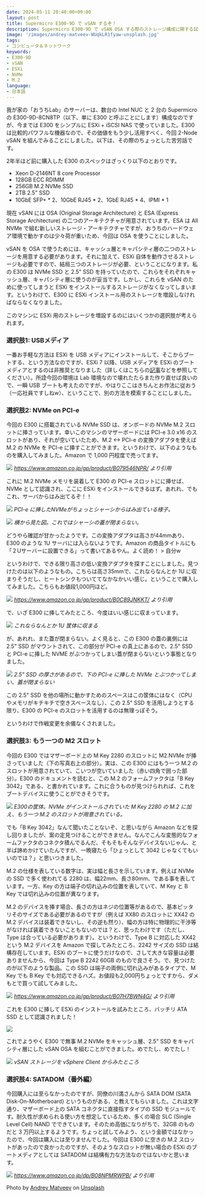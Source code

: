 ```yaml
---
date: 2024-05-11 20:40:00+09:00
layout: post
title: Supermicro E300-9D で vSAN するぞ！
description: Supermicro E300-9D で vSAN OSA する際のストレージ構成に関する試行錯誤
image: '/images/andrey-matveev-WUqkLR1fyaw-unsplash.jpg'
tags:
- コンピュータ＆ネットワーク
keywords:
- E300-9D
- vSAN
- ESXi
- NVMe
- M.2
language:
- 日本語
---
```


我が家の「おうちLab」のサーバーは、数台の Intel NUC と 2 台の Supermicro の E300-9D-8CN8TP（以下、単に E300 と呼ぶことにします）構成なのですが、今までは E300 をシンプルに ESXi + iSCSI NAS で使っていました。E300 は比較的パワフルな機器なので、その価値をもう少し活用すべく、今回 2-Node vSAN を組んでみることにしました。以下は、その際のちょっとした苦労話です。

2年半ほど前に購入した E300 のスペックはざっくり以下のとおりです。
- Xeon D-2146NT 8 core Processor
- 128GB ECC RDIMM
- 256GB M.2 NVMe SSD
- 2TB 2.5" SSD
- 10GbE SFP+ * 2、10GbE RJ45 * 2、1GbE RJ45 * 4、IPMI * 1

現在 vSAN には OSA (Original Storage Architecture) と ESA (Express Storage Architecture) の二つのアーキテクチャが用意されています。ESA は All NVMe で組む新しいストレージ・アーキテクチャですが、おうちのハードウェア環境で動かすのは少々荷が重いため、今回は OSA を使うことにしました。

vSAN を OSA で使うためには、キャッシュ層とキャパシティ層の二つのストレージを用意する必要があります。それに加えて、ESXi 自体を動作させるストレージも必要ですので、結局三つのストレージが必要、ということになります。私の E300 は NVMe SSD と 2.5" SSD を持っていたので、これらをそれぞれキャッシュ層、キャパシティ層に使うのが妥当です。しかし、これらを vSAN のために使ってしまうと ESXi をインストールするストレージがなくなってしまいます。というわけで、E300 に ESXi インストール用のストレージを増設しなければならなくなりました。

このマシンに ESXi 用のストレージを増設するのにはいくつかの選択肢が考えられます。

### 選択肢1: USBメディア
一番お手軽な方法は ESXi を USB メディアにインストールして、そこからブートする、という方法なのですが、ESXi 7 以降、USB メディアを ESXi のブートメディアとするのは非推奨となりました（詳しくはこちらの[記事](https://note.com/hiroaki_minami/n/nd8c6b5f2c111)などを参照してください）。所詮今回の環境は Lab 環境なので壊れたたらまた作り直せば良いので、一瞬 USB ブートも考えたのですが、やはりここはきちんとお作法に従おう（一応社員ですしねw）、ということで、別の方法を模索することにしました。

### 選択肢2: NVMe on PCI-e
今回の E300 に搭載されている NVMe SSD は、オンボードの NVMe M.2 スロットに挿さっています。幸いこのマシンのマザーボードには PCI-e 3.0 x16 のスロットがあり、それが空いていたため、M.2 <-> PCI-e の変換アダプタを使えば M.2 の NVMe を PCI-e に挿すことができます。というわけで、以下のようなものを購入してみました。Amazon で 1,000 円程度で売ってます。

![]({{site.baseurl}}/images/61z-UV80hKL._AC_SX679_.jpg)
*https://www.amazon.co.jp/gp/product/B079546NPR/ より引用*

これに M.2 NVMe メモリを装着して E300 の PCI-e スロットにに挿せば、NVMe として認識され、ここに ESXi をインストールできるはず。あれれ、でもこれ、サーバからはみ出てるぞ！！

![]({{site.baseurl}}/images/IMG_0778.jpg)
*PCI-e に挿したNVMeがちょっとシャーシからはみ出ている様子。*

![]({{site.baseurl}}/images/IMG_0779.jpg)
*横から見た図。これではシャーシの蓋が閉まらない。*

どうやら確認が甘かったようです。この変換アダプタは高さが44mmあり、E300 のような 1U サーバには入らないようです。Amazon の商品タイトルにも「２Uサーバーに設置できる」って書いてあるやん。よく読め！ > 自分w

というわけで、できる限り高さの低い変換アダプタを探すことにしました。見つけたのは以下のようなもの。こちらは高さ35mmで、これならなんとか 1U に収まりそうだし、ヒートシンクもついててなかなかいい感じ。ということで購入してみました。こちらもお値段1,000円ほど。

![]({{site.baseurl}}/images/71nRLvuwCgL._AC_SX679_.jpg)
*https://www.amazon.co.jp/gp/product/B0C89JNKKT/ より引用*

で、いざ E300 に挿してみたところ、今度はいい感じに収まっています。

![]({{site.baseurl}}/images/IMG_0782.jpg)
*これならなんとか 1U 筐体に収まる*

が、あれれ、また蓋が閉まらない。よく見ると、この E300 の蓋の裏側には 2.5" SSD がマウントされて、この部分が PCI-e の真上にあるので、2.5" SSD と PCI-e に挿した NVME がぶつかってしまい蓋が閉まらないという事態となりました。

![]({{site.baseurl}}/images/IMG_0786.jpg)
*2.5" SSD の厚さがあるので、下の PCI-e に挿した NVMe とぶつかってしまい、蓋が閉まらない*

この 2.5" SSD を他の場所に動かすためのスペースはこの筐体にはなく（CPU やメモリがキチキチで空きスペースなし）、この 2.5" SSD を活用しようとする限り、E300 の PCI-e のスロットを活用するのは無理っぽそう。

というわけで作戦変更を余儀なくされました。

### 選択肢3: もう一つの M2 スロット
今回の E300 ではマザーボード上の M Key 2280 のスロットに M2.NVMe が挿さっていました（下の写真右上の部分）。実は、この E300 にはもう一つ M.2 のスロットが用意されていて、こいつが空いていました（赤い四角で囲った部分）。E300 のドキュメントを読むと、この M.2 のフォームファクタは「B Key 3042」である、と書かれています。これに合うものが見つけられれば、これをブートデバイスに使うことができそうです。

![]({{site.baseurl}}/images/IMG_0700.jpg)
*E300の筐体。NVMe がインストールされていた M Key 2280 の M.2 に加え、もう一つ M.2 のスロットが用意されている。*

でも「B Key 3042」なんて聞いたことないぞ、と思いながら Amazon などを探し回りましたが、案の定見つけることができません。なんでこんな変態的なフォームファクタのコネクタ積んでるんだ、そもそもそんなデバイスないじゃん、と半ば諦めかけていたんですが、一晩寝たら「ひょっとして 3042 じゃなくてもいいのでは？」と思いつきました。

M.2 の仕様を表している数字は、実は幅と長さを示しています。例えば NVMe の SSD で多く使われてる 2280 は、幅22mm、長さ80mm、である事を表しています。一方、Key の方は端子の切れ込みの位置を表していて、M Key と B Key では切れ込みの位置が異なります。

M.2 のデバイスを挿す場合、長さの方はネジの位置等があるので、基本ピッタリそのサイズである必要があるのですが（例えば XX80 のスロットに XX42 の M.2 デバイスは装着できないし、その逆も然り）、幅の方は特に物理的に干渉等がなければ装着できないこともないのでは？と、思ったわけです（ただし、Type は合っている必要があります）。というわけで、Type B に対応した XX42 という M.2 デバイスを Amazon で探してみたところ、2242 サイズの SSD は結構存在しています。ESXi のブートに使うだけなので、さして大きな容量は必要ありませんから、今回は Type B 2242 60GB のもので良さそう。で、見つけたのが以下のような製品。この SSD は端子の両側に切れ込みがあるタイプで、M Key でも B Key でも対応できるハズ。お値段も2,000円ちょっとですから、ダメもとで買って試してみました。

![]({{site.baseurl}}/images/61I4dVw+HEL._AC_SY450_.jpg)
*https://www.amazon.co.jp/gp/product/B07H7BWN4G/ より引用*

これを E300 に挿して ESXi のインストールを試みたところ、バッチリ ATA SSD として認識されました！

![]({{site.baseurl}}/images/ESXi-install-on-M2-SSD.png)

これでようやく E300 で無事 M.2 NVMe をキャッシュ層、2.5" SSD をキャパシティ層にした vSAN OSA を組むことができました。めでたし、めでたし！

![]({{site.baseurl}}/images/vSAN-datastore.png)
*vSAN ストレージを vSphere Client からみたところ*

### 選択肢4: SATADOM（番外編）
今回購入には至らなかったのですが、同僚の川満さんから SATA DOM (SATA Disk-On-Motherboard) というものがある、と教えてもらいました。これは文字通り、マザーボード上の SATA コネクタに直接指すタイプの SSD モジュールです。耐久性が求められる使い方を想定しているため、多くの場合 SLC (Single Level Cell) NAND でできています。そのため高価になりがちで、32GB のものだと 3 万円以上するようです。ちょっと試してみよう、という金額ではなかったので、今回は購入には至りませんでした。今回は E300 に空きの M.2 スロットがあったので良かったのですが、そのようなスロットが無い場合の ESXi のブートメディアとしては SATADOM は結構有力な方法なのではないかと思います。

![]({{site.baseurl}}/images/31iiVqA40OL._AC_.jpg)
*https://www.amazon.co.jp/dp/B08NPMRWPB/ より引用*

Photo by <a href="https://unsplash.com/@zelebb?utm_content=creditCopyText&utm_medium=referral&utm_source=unsplash">Andrey Matveev</a> on <a href="https://unsplash.com/photos/a-collection-of-memory-cards-laid-out-on-a-table-WUqkLR1fyaw?utm_content=creditCopyText&utm_medium=referral&utm_source=unsplash">Unsplash</a>
  
